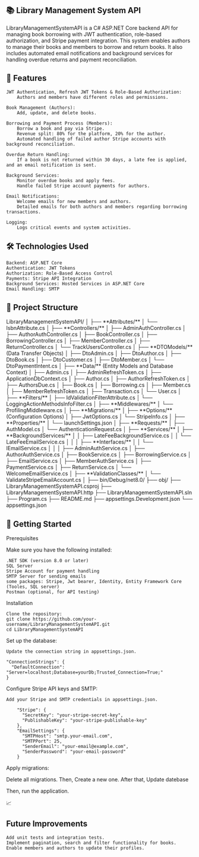 <h2>📚 Library Management System API</h2>

LibraryManagementSystemAPI is a C# ASP.NET Core backend API for managing book borrowing with JWT authentication, role-based authorization, and Stripe payment integration. This system enables authors to manage their books and members to borrow and return books. It also includes automated email notifications and background services for handling overdue returns and payment reconciliation.

<h2>🌟 Features</h2>

    JWT Authentication, Refresh JWT Tokens & Role-Based Authorization:
        Authors and members have different roles and permissions.

    Book Management (Authors):
        Add, update, and delete books.

    Borrowing and Payment Process (Members):
        Borrow a book and pay via Stripe.
        Revenue split: 80% for the platform, 20% for the author.
        Automated handling of failed author Stripe accounts with background reconciliation.

    Overdue Return Handling:
        If a book is not returned within 30 days, a late fee is applied, and an email notification is sent.

    Background Services:
        Monitor overdue books and apply fees.
        Handle failed Stripe account payments for authors.

    Email Notifications:
        Welcome emails for new members and authors.
        Detailed emails for both authors and members regarding borrowing transactions.

    Logging:
        Logs critical events and system activities.

 <h2>🛠️ Technologies Used</h2>

    Backend: ASP.NET Core
    Authentication: JWT Tokens
    Authorization: Role-Based Access Control
    Payments: Stripe API Integration
    Background Services: Hosted Services in ASP.NET Core
    Email Handling: SMTP

<h2>📂 Project Structure</h2>
    LibraryManagementSystemAPI/  
    │  
    ├── **Attributes/**  
    │   └── IsbnAttribute.cs  
    │  
    ├── **Controllers/**  
    │   ├── AdminAuthController.cs  
    │   ├── AuthorAuthController.cs  
    │   ├── BookController.cs  
    │   ├── BorrowingController.cs  
    │   ├── MemberController.cs  
    │   ├── ReturnController.cs  
    │   └── TrackUsersController.cs  
    │  
    ├── **DTOModels/** (Data Transfer Objects)  
    │   ├── DtoAdmin.cs  
    │   ├── DtoAuthor.cs  
    │   ├── DtoBook.cs  
    │   ├── DtoCustomer.cs  
    │   ├── DtoMember.cs  
    │   └── DtoPaymentIntent.cs  
    │  
    ├── **Data/** (Entity Models and Database Context)  
    │   ├── Admin.cs  
    │   ├── AdminRefreshToken.cs  
    │   ├── ApplicationDbContext.cs  
    │   ├── Author.cs  
    │   ├── AuthorRefreshToken.cs  
    │   ├── AuthorsDue.cs  
    │   ├── Book.cs  
    │   ├── Borrowing.cs  
    │   ├── Member.cs  
    │   ├── MemberRefreshToken.cs  
    │   ├── Transaction.cs  
    │   └── User.cs  
    │  
    ├── **Filters/**  
    │   ├── IdValidationFilterAttribute.cs  
    │   └── LoggingActionMethodsInfoFilter.cs  
    │  
    ├── **Middlewares/**  
    │   └── ProfilingMiddleware.cs  
    │  
    ├── **Migrations/**  
    │  
    ├── **Options/** (Configuration Options)  
    │   ├── JwtOptions.cs  
    │   └── StripeInfo.cs  
    │  
    ├── **Properties/**  
    │   └── launchSettings.json  
    │  
    ├── **Requests/**  
    │   ├── AuthModel.cs  
    │   └── AuthenticationRequest.cs  
    │  
    ├── **Services/**  
    │   ├── **BackgroundServices/**  
    │   │   ├── LateFeeBackgroundService.cs  
    │   │   └── LateFeeEmailService.cs  
    │   │  
    │   ├── **Interfaces/**  
    │   │   └── IEmailService.cs  
    │   │  
    │   ├── AdminAuthService.cs  
    │   ├── AuthorAuthService.cs  
    │   ├── BookService.cs  
    │   ├── BorrowingService.cs  
    │   ├── EmailService.cs  
    │   ├── MemberAuthService.cs  
    │   ├── PaymentService.cs  
    │   ├── ReturnService.cs  
    │   └── WelcomeEmailService.cs  
    │  
    ├── **ValidationClasses/**  
    │   └── ValidateStripeEmailAccount.cs  
    │  
    ├── bin/Debug/net8.0/  
    ├── obj/  
    ├── LibraryManagementSystemAPI.csproj  
    ├── LibraryManagementSystemAPI.http  
    ├── LibraryManagementSystemAPI.sln  
    ├── Program.cs  
    ├── README.md  
    ├── appsettings.Development.json  
    └── appsettings.json  

 <h2>🚀 Getting Started</h2>
Prerequisites

Make sure you have the following installed:

    .NET SDK (version 8.0 or later)
    SQL Server
    Stripe Account for payment handling
    SMTP Server for sending emails
    some packages: Stripe, Jwt bearer, Identity, Entity Framework Core (Tooles, SQL server)
    Postman (optional, for API testing)

Installation

    Clone the repository:
    git clone https://github.com/your-username/LibraryManagementSystemAPI.git
    cd LibraryManagementSystemAPI

Set up the database:

    Update the connection string in appsettings.json.

    "ConnectionStrings": {
      "DefaultConnection": "Server=localhost;Database=yourDb;Trusted_Connection=True;"
    }

Configure Stripe API keys and SMTP:

    Add your Stripe and SMTP credentials in appsettings.json.

        "Stripe": {
          "SecretKey": "your-stripe-secret-key",
          "PublishableKey": "your-stripe-publishable-key"
        },
        "EmailSettings": {
          "SMTPHost": "smtp.your-email.com",
          "SMTPPort": 25,
          "SenderEmail": "your-email@example.com",
          "SenderPassword": "your-email-password"
        }

Apply migrations:

Delete all migrations.
Then, Create a new one.
After that, Update datebase

Then, run the application.

📈 <h2>Future Improvements</h2>

    Add unit tests and integration tests.
    Implement pagination, search and filter functionality for books.
    Enable members and authors to update their profiles.

